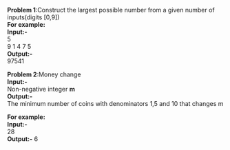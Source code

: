 **Problem 1**:Construct the largest possible number from a given number of inputs(digits [0,9])  
**For example:**   
**Input:-**  
  5  
  9 1 4 7 5   
**Output:-**  
  97541  



**Problem 2**:Money change  
**Input:-**  
Non-negative integer **m**  
**Output:-**  
The minimum number of coins with denominators 1,5 and 10 that changes m    

**For example:**  
**Input:-**  
   28  
**Output:-** 
   6
